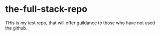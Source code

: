 # the-full-stack-repo

THis is my test repo, that will offer guildance to those who have not used the github.